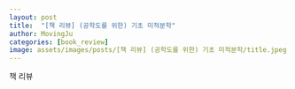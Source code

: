 ```yaml
---
layout: post
title:  "[책 리뷰] (공학도를 위한) 기초 미적분학"
author: MovingJu
categories: [book_review]
image: assets/images/posts/[책 리뷰] (공학도를 위한) 기초 미적분학/title.jpeg
---
```


책 리뷰

